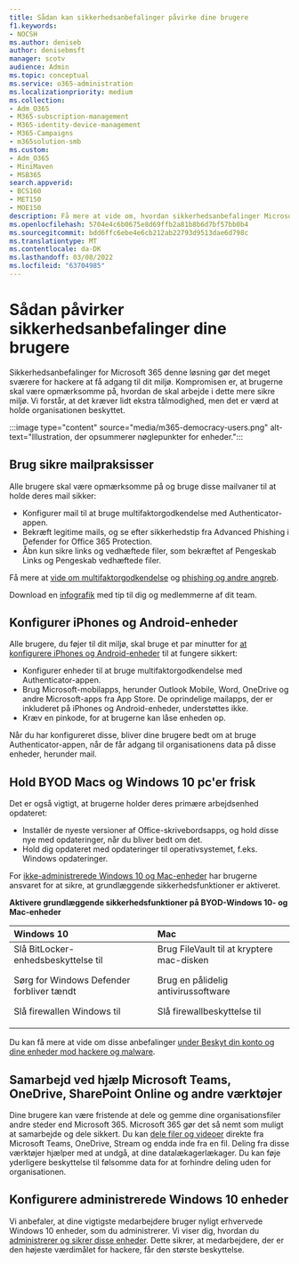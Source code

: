 ```yaml
---
title: Sådan kan sikkerhedsanbefalinger påvirke dine brugere
f1.keywords:
- NOCSH
ms.author: deniseb
author: denisebmsft
manager: scotv
audience: Admin
ms.topic: conceptual
ms.service: o365-administration
ms.localizationpriority: medium
ms.collection:
- Adm_O365
- M365-subscription-management
- M365-identity-device-management
- M365-Campaigns
- m365solution-smb
ms.custom:
- Adm_O365
- MiniMaven
- MSB365
search.appverid:
- BCS160
- MET150
- MOE150
description: Få mere at vide om, hvordan sikkerhedsanbefalinger Microsoft 365 Business Premium dine brugere og beskytte dine data.
ms.openlocfilehash: 5704e4c6b0675e8d69ffb2a81b8b6d7bf57bb0b4
ms.sourcegitcommit: bdd6ffc6ebe4e6cb212ab22793d9513dae6d798c
ms.translationtype: MT
ms.contentlocale: da-DK
ms.lasthandoff: 03/08/2022
ms.locfileid: "63704985"
---
```

# <a name="how-security-recommendations-affect-your-users"></a>Sådan påvirker sikkerhedsanbefalinger dine brugere

Sikkerhedsanbefalinger for Microsoft 365 denne løsning gør det meget sværere for hackere at få adgang til dit miljø. Kompromisen er, at brugerne skal være opmærksomme på, hvordan de skal arbejde i dette mere sikre miljø. Vi forstår, at det kræver lidt ekstra tålmodighed, men det er værd at holde organisationen beskyttet.

:::image type="content" source="media/m365-democracy-users.png" alt-text="Illustration, der opsummerer nøglepunkter for enheder.":::

## <a name="use-secure-email-practices"></a>Brug sikre mailpraksisser

Alle brugere skal være opmærksomme på og bruge disse mailvaner til at holde deres mail sikker:

- Konfigurer mail til at bruge multifaktorgodkendelse med Authenticator-appen.
- Bekræft legitime mails, og se efter sikkerhedstip fra Advanced Phishing i Defender for Office 365 Protection.
- Åbn kun sikre links og vedhæftede filer, som bekræftet af Pengeskab Links og Pengeskab vedhæftede filer.

Få mere at [vide om multifaktorgodkendelse](m365bp-multifactor-authentication.md) og [phishing og andre angreb](m365-campaigns-phishing-and-attacks.md).

Download en [infografik](m365-campaigns-protect-campaign-infographic.md) med tip til dig og medlemmerne af dit team.

## <a name="set-up-iphones-and-android-devices"></a>Konfigurer iPhones og Android-enheder

Alle brugere, du føjer til dit miljø, skal bruge et par minutter for [at konfigurere iPhones og Android-enheder](../business/set-up-mobile-devices.md?toc=%2Fmicrosoft-365%2Fcampaigns%2Ftoc.json) til at fungere sikkert:

- Konfigurer enheder til at bruge multifaktorgodkendelse med Authenticator-appen.
- Brug Microsoft-mobilapps, herunder Outlook Mobile, Word, OneDrive og andre Microsoft-apps fra App Store. De oprindelige mailapps, der er inkluderet på iPhones og Android-enheder, understøttes ikke. 
- Kræv en pinkode, for at brugerne kan låse enheden op.

Når du har konfigureret disse, bliver dine brugere bedt om at bruge Authenticator-appen, når de får adgang til organisationens data på disse enheder, herunder mail.

## <a name="keep-byod-macs-and-windows-10-pcs-fresh"></a>Hold BYOD Macs og Windows 10 pc'er frisk

Det er også vigtigt, at brugerne holder deres primære arbejdsenhed opdateret:

- Installér de nyeste versioner af Office-skrivebordsapps, og hold disse nye med opdateringer, når du bliver bedt om det.
- Hold dig opdateret med opdateringer til operativsystemet, f.eks. Windows opdateringer.

For [ikke-administrerede Windows 10 og Mac-enheder](m365bp-protect-pcs-macs.md) har brugerne ansvaret for at sikre, at grundlæggende sikkerhedsfunktioner er aktiveret.

**Aktivere grundlæggende sikkerhedsfunktioner på BYOD-Windows 10- og Mac-enheder**

|**Windows 10**|**Mac**|
|:-----|:------|
|Slå BitLocker-enhedsbeskyttelse til<p><p> Sørg for Windows Defender forbliver tændt <p>Slå firewallen Windows til| Brug FileVault til at kryptere mac-disken <p><p>Brug en pålidelig antivirussoftware <p>Slå firewallbeskyttelse til|

Du kan få mere at vide om disse anbefalinger [under Beskyt din konto og dine enheder mod hackere og malware](https://support.office.com/article/Protect-your-account-and-devices-from-hackers-and-malware-066d6216-a56b-4f90-9af3-b3a1e9a327d6#ID0EAABAAA=Windows_10).

## <a name="collaborate-using-microsoft-teams-onedrive-sharepoint-online-and-other-tools"></a>Samarbejd ved hjælp Microsoft Teams, OneDrive, SharePoint Online og andre værktøjer

Dine brugere kan være fristende at dele og gemme dine organisationsfiler andre steder end Microsoft 365. Microsoft 365 gør det så nemt som muligt at samarbejde og dele sikkert. Du kan [dele filer og videoer](share-files-and-videos.md) direkte fra Microsoft Teams, OneDrive, Stream og endda inde fra en fil. Deling fra disse værktøjer hjælper med at undgå, at dine datalækagerlækager. Du kan føje yderligere beskyttelse til følsomme data for at forhindre deling uden for organisationen.

## <a name="set-up-managed-windows-10-devices"></a>Konfigurere administrerede Windows 10 enheder

Vi anbefaler, at dine vigtigste medarbejdere bruger nyligt erhvervede Windows 10 enheder, som du administrerer. Vi viser dig, hvordan du [administrerer og sikrer disse enheder](../business/set-up-windows-devices.md?toc=/microsoft-365/campaigns/toc.json). Dette sikrer, at medarbejdere, der er den højeste værdimålet for hackere, får den største beskyttelse.
